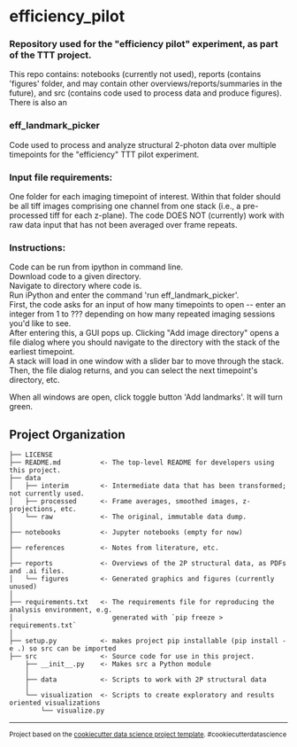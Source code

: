 ﻿efficiency_pilot 
==============================
### Repository used for the "efficiency pilot" experiment, as part of the TTT project.
This repo contains: notebooks (currently not used), reports (contains 'figures' folder, and may contain other overviews/reports/summaries in the future), and src (contains code used to process data and produce figures).
There is also an 


### eff_landmark_picker
Code used to process and analyze structural 2-photon data over multiple timepoints for the "efficiency" TTT pilot experiment.

### Input file requirements:
One folder for each imaging timepoint of interest.
Within that folder should be all tiff images comprising one channel from one stack (i.e., a pre-processed tiff for each z-plane).
The code DOES NOT (currently) work with raw data input that has not been averaged over frame repeats.

### Instructions:
Code can be run from ipython in command line.   
Download code to a given directory.  
Navigate to directory where code is.  
Run iPython and enter the command 'run eff_landmark_picker'.  
First, the code asks for an input of how many timepoints to open -- enter an integer from 1 to ??? depending on how many repeated imaging sessions you'd like to see.  
After entering this, a GUI pops up. Clicking "Add image directory" opens a file dialog where you should navigate to the directory with the stack of the earliest timepoint.   
A stack will load in one window with a slider bar to move through the stack. Then, the file dialog returns, and you can select the next timepoint's directory, etc.  

When all windows are open, click toggle button 'Add landmarks'. It will turn green.

Project Organization
------------

    ├── LICENSE
    ├── README.md          <- The top-level README for developers using this project.
    ├── data
    │   ├── interim        <- Intermediate data that has been transformed; not currently used.
    │   ├── processed      <- Frame averages, smoothed images, z-projections, etc.
    │   └── raw            <- The original, immutable data dump.
    │
    ├── notebooks          <- Jupyter notebooks (empty for now)
    │
    ├── references         <- Notes from literature, etc.
    │
    ├── reports            <- Overviews of the 2P structural data, as PDFs and .ai files.
    │   └── figures        <- Generated graphics and figures (currently unused)
    │
    ├── requirements.txt   <- The requirements file for reproducing the analysis environment, e.g.
    │                         generated with `pip freeze > requirements.txt`
    │
    ├── setup.py           <- makes project pip installable (pip install -e .) so src can be imported
    ├── src                <- Source code for use in this project.
        ├── __init__.py    <- Makes src a Python module
        │
        ├── data           <- Scripts to work with 2P structural data 
        │
        └── visualization  <- Scripts to create exploratory and results oriented visualizations
            └── visualize.py
    

--------

<p><small>Project based on the <a target="_blank" href="https://drivendata.github.io/cookiecutter-data-science/">cookiecutter data science project template</a>. #cookiecutterdatascience</small></p>
